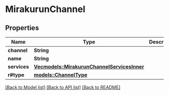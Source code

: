 # MirakurunChannel

## Properties

Name | Type | Description | Notes
------------ | ------------- | ------------- | -------------
**channel** | **String** |  | 
**name** | **String** |  | 
**services** | [**Vec<models::MirakurunChannelServicesInner>**](MirakurunChannel_services_inner.md) |  | 
**r#type** | [**models::ChannelType**](ChannelType.md) |  | 

[[Back to Model list]](../README.md#documentation-for-models) [[Back to API list]](../README.md#documentation-for-api-endpoints) [[Back to README]](../README.md)


